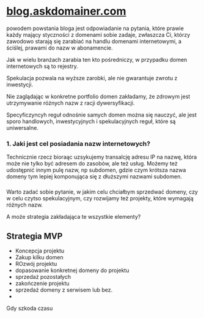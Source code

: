 # [blog.askdomainer.com](http://blog.askdomainer.com)

powodem powstania bloga jest odpowiadanie na pytania, które prawie każdy mający styczności z domenami sobie zadaje, zwłaszcza Ci, którzy zawodowo starają się zarabiać na handlu domenami internetowymi, a ściślej, prawami do nazw w abonamencie.

Jak w wielu branżach zarabia ten kto pośredniczy, w przypadku domen internetowych są to rejestry.

Spekulacja pozwala na wyższe zarobki, ale nie gwarantuje zwrotu z inwestycji.

Nie zaglądając w konkretne portfolio domen zakładamy, że zdrowym jest utrzymywanie różnych nazw z racji dywersyfikacji.

Specyficzyncyh reguł odnośnie samych domen można się nauczyć, ale jest sporo handlowych, inwestycyjnych i spekulacyjnych reguł, które są uniwersalne.

### 1. Jaki jest cel posiadania nazw internetowych?

Technicznie rzecz bioraąc uzsykujemy transalcję adresu IP na nazwę, która może nie tylko być adresem do zasobów, ale też usług.
Możemy też udostępnić innym pulę nazw, np subdomen, gdzie czym krótsza nazwa domeny tym lepiej komponująca się z dłuższymi nazwami subdomen.

###

Warto zadać sobie pytanie, 
w jakim celu chciałbym sprzedwać domeny,
czy w celu czytso spekulacyjnym, czy rozwijamy też projekty, które wymagają różnych nazw.

A może strategia zakładająca te wszystkie elementy?

## Strategia MVP
+ Koncepcja projektu
+ Zakup kilku domen
+ ROzwój projektu
+ dopasowanie konkretnej domeny do projektu
+ sprzedaż pozostałych
+ zakończenie projektu
+ sprzedaż domeny z serwisem lub bez.
+ 



Gdy 
szkoda czasu
